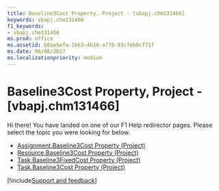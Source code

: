 ```yaml
---
title: Baseline3Cost Property, Project - [vbapj.chm131466]
keywords: vbapj.chm131466
f1_keywords:
- vbapj.chm131466
ms.prod: office
ms.assetid: b8ae5efa-1b63-4b10-a778-93cfeb0cf71f
ms.date: 06/08/2017
ms.localizationpriority: medium
---
```



# Baseline3Cost Property, Project - [vbapj.chm131466]

Hi there! You have landed on one of our F1 Help redirector pages. Please select the topic you were looking for below.

- [Assignment.Baseline3Cost Property (Project)](https://msdn.microsoft.com/library/e752f055-1e29-b7a3-5e72-020daa867388%28Office.15%29.aspx)
- [Resource.Baseline3Cost Property (Project)](https://msdn.microsoft.com/library/740af59f-940f-64ab-efa8-51575a6d6e99%28Office.15%29.aspx)
- [Task.Baseline3FixedCost Property (Project)](https://msdn.microsoft.com/library/aaa629ef-ac3f-fc2a-c410-5e9d09b64cbe%28Office.15%29.aspx)
- [Task.Baseline3Cost Property (Project)](https://msdn.microsoft.com/library/efbafca1-4c11-a876-298a-6df8ee0d7b7c%28Office.15%29.aspx)

[!include[Support and feedback](~/includes/feedback-boilerplate.md)]